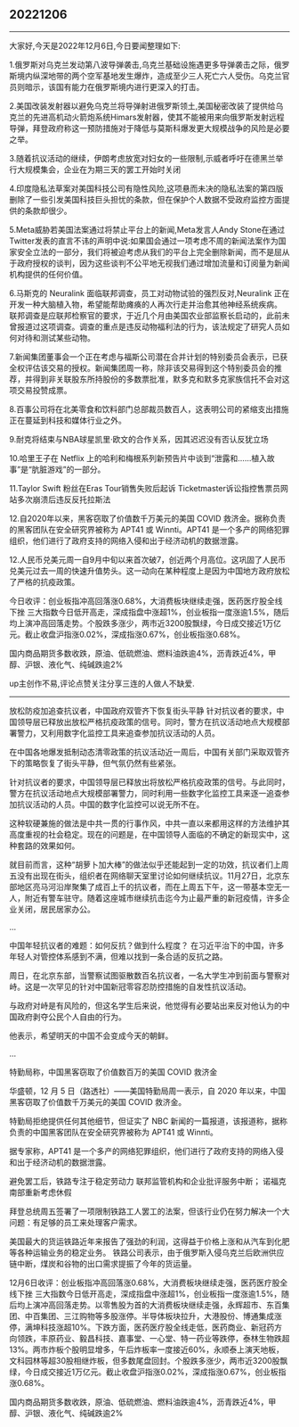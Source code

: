 ## 20221206

---
大家好,今天是2022年12月6日,今日要闻整理如下:

1.俄罗斯对乌克兰发动第八波导弹袭击,乌克兰基础设施遇更多导弹袭击之际，俄罗斯境内纵深地带的两个空军基地发生爆炸，造成至少三人死亡六人受伤。乌克兰官员则暗示，该国有能力在俄罗斯境内进行更深入的打击。

2.美国改装发射器以避免乌克兰将导弹射进俄罗斯领土,美国秘密改装了提供给乌克兰的先进高机动火箭炮系统Himars发射器，使其不能被用来向俄罗斯发射远程导弹，拜登政府称这一预防措施对于降低与莫斯科爆发更大规模战争的风险是必要之举。

3.随着抗议活动的继续，伊朗考虑放宽对妇女的一些限制,示威者呼吁在德黑兰举行大规模集会，企业在为期三天的罢工开始时关闭

4.印度隐私法草案对美国科技公司有隐性风险,这项悬而未决的隐私法案的第四版删除了一些引发美国科技巨头担忧的条款，但在保护个人数据不受政府监控方面提供的条款却很少。

5.Meta威胁若美国法案通过将禁止平台上的新闻,Meta发言人Andy Stone在通过Twitter发表的直言不讳的声明中说:如果国会通过一项考虑不周的新闻法案作为国家安全立法的一部分，我们将被迫考虑从我们的平台上完全删除新闻，而不是屈从于政府授权的谈判，因为这些谈判不公平地无视我们通过增加流量和订阅量为新闻机构提供的任何价值。


6.马斯克的 Neuralink 面临联邦调查，员工对动物试验的强烈反对,Neuralink 正在开发一种大脑植入物，希望能帮助瘫痪的人再次行走并治愈其他神经系统疾病。 联邦调查是应联邦检察官的要求，于近几个月由美国农业部监察长启动的，此前未曾报道过这项调查。调查的重点是违反动物福利法的行为，该法规定了研究人员如何对待和测试某些动物。

7.新闻集团董事会一个正在考虑与福斯公司潜在合并计划的特别委员会表示，已获全权评估该交易的授权。新闻集团周一称，除非该交易得到这个特别委员会的推荐，并得到非关联股东所持股份的多数票批准，默多克和默多克家族信托不会对这项交易投赞成票。

8.百事公司将在北美零食和饮料部门总部裁员数百人，这表明公司的紧缩支出措施正在蔓延到科技和媒体行业之外。

9.耐克将结束与NBA球星凯里·欧文的合作关系，因其迟迟没有否认反犹立场

10.哈里王子在 Netflix 上的哈利和梅根系列新预告片中谈到“泄露和……植入故事”是“肮脏游戏”的一部分。

11.Taylor Swift 粉丝在Eras Tour销售失败后起诉 Ticketmaster诉讼指控售票员网站多次崩溃后违反反托拉斯法

12.自2020年以来，黑客窃取了价值数千万美元的美国 COVID 救济金。据称负责的黑客团队在安全研究界被称为 APT41 或 Winnti。APT41 是一个多产的网络犯罪组织，他们进行了政府支持的网络入侵和出于经济动机的数据泄露。

12.人民币兑美元周一自9月中旬以来首次破7，创近两个月高位。这巩固了人民币兑美元过去一周的快速升值势头。这一动向在某种程度上是因为中国地方政府放松了严格的抗疫政策。

今日收评：创业板指冲高回落涨0.68%，大消费板块继续走强，医药医疗股全线下挫 三大指数今日低开高走，深成指盘中涨超1%，创业板指一度涨逾1.5%，随后均上演冲高回落走势。个股跌多涨少，两市近3200股飘绿，今日成交接近1万亿元。截止收盘沪指涨0.02%，深成指涨0.67%，创业板指涨0.68%。

国内商品期货多数收跌，原油、低硫燃油、燃料油跌逾4%，沥青跌近4%，甲醇、沪银、液化气、纯碱跌逾2%


up主创作不易,评论点赞关注分享三连的人做人不缺爱.

---





放松防疫加追查抗议者，中国政府双管齐下恢复街头平静
针对抗议者的要求，中国领导层已释放出放松严格抗疫政策的信号。同时，警方在抗议活动地点大规模部署警力，又利用数字化监控工具来追查参加抗议活动的人员。

在中国各地爆发抵制动态清零政策的抗议活动近一周后，中国有关部门采取双管齐下的策略恢复了街头平静，但气氛仍然有些紧张。

针对抗议者的要求，中国领导层已释放出将放松严格抗疫政策的信号。与此同时，警方在抗议活动地点大规模部署警力，同时利用一些数字化监控工具来逐一追查参加抗议活动的人员。中国的数字化监控可以说无所不在。

这种软硬兼施的做法是中共一贯的行事作风，中共一直以来都用这样的方法维护其高度重视的社会稳定。现在的问题是，在中国领导人面临的不确定的新现实中，这种套路的效果如何。

就目前而言，这种“胡萝卜加大棒”的做法似乎还能起到一定的功效，抗议者们上周五没有出现在街头，组织者在网络聊天室里讨论如何继续抗议。11月27日，北京东部地区亮马河沿岸聚集了成百上千的抗议者，而在上周五下午，这一带基本空无一人，附近有警车驻守。随着这座城市继续抗击迄今为止最严重的新冠疫情，许多企业关闭，居民居家办公。

...

中国年轻抗议者的难题：如何反抗？做到什么程度？
在习近平治下的中国，许多年轻人对管控体系感到不满，但难以找到一条合适的反抗之路。

周日，在北京东部，当警察试图驱散数百名抗议者，一名大学生冲到前面与警察对峙。这是一次罕见的针对中国新冠零容忍防控措施的自发性抗议活动。

与政府对峙是有风险的，但这名学生后来说，他觉得有必要站出来反对他认为的中国政府剥夺公民个人自由的行为。

他表示，希望明天的中国不会变成今天的朝鲜。

...


特勤局称，中国黑客窃取了价值数百万的美国 COVID 救济金

华盛顿，12 月 5 日（路透社）——美国特勤局周一表示，自 2020 年以来，中国黑客窃取了价值数千万美元的美国 COVID 救济金。

特勤局拒绝提供任何其他细节，但证实了 NBC 新闻的一篇报道，该报道称，据称负责的中国黑客团队在安全研究界被称为 APT41 或 Winnti。

据专家称，APT41 是一个多产的网络犯罪组织，他们进行了政府支持的网络入侵和出于经济动机的数据泄露。



避免罢工后，铁路专注于稳定劳动力
联邦监管机构和企业批评服务中断； 诺福克南部重新考虑休假

拜登总统周五签署了一项限制铁路工人罢工的法案，但该行业仍在努力解决一个大问题：有足够的员工来处理客户需求。

美国最大的货运铁路近年来报告了强劲的利润，这得益于价格上涨和从汽车到化肥等各种运输业务的稳定业务。 铁路公司表示，由于俄罗斯入侵乌克兰后欧洲供应链中断，煤炭和谷物的出口需求提振了今年的货运量。




12月6日收评：创业板指冲高回落涨0.68%，大消费板块继续走强，医药医疗股全线下挫 三大指数今日低开高走，深成指盘中涨超1%，创业板指一度涨逾1.5%，随后均上演冲高回落走势。以零售股为首的大消费板块继续走强，永辉超市、东百集团、中百集团、三江购物等多股涨停。半导体板块拉升，大港股份、博通集成涨停，满坤科技涨超10%。下跌方面，医药医疗股全线走低，医药商业、新冠药方向领跌，丰原药业、毅昌科技、嘉事堂、一心堂、特一药业等跌停，泰林生物跌超13%。两市炸板个股明显增多，午后炸板率一度接近60%，永顺泰上演天地板，文科园林等超30股相继炸板，但多数尾盘回封。个股跌多涨少，两市近3200股飘绿，今日成交接近1万亿元。截止收盘沪指涨0.02%，深成指涨0.67%，创业板指涨0.68%。

国内商品期货多数收跌，原油、低硫燃油、燃料油跌逾4%，沥青跌近4%，甲醇、沪银、液化气、纯碱跌逾2%
